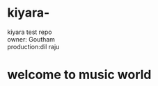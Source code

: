 # kiyara-
kiyara test repo
<br>
owner: Goutham 
<br>
production:dil raju 
<h1>welcome to music world</h1>


